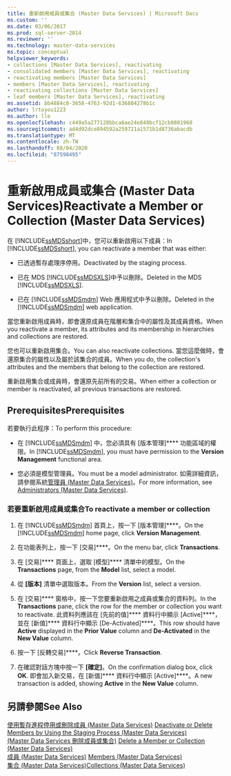 ```yaml
---
title: 重新啟用成員或集合 (Master Data Services) | Microsoft Docs
ms.custom: ''
ms.date: 03/06/2017
ms.prod: sql-server-2014
ms.reviewer: ''
ms.technology: master-data-services
ms.topic: conceptual
helpviewer_keywords:
- collections [Master Data Services], reactivating
- consolidated members [Master Data Services], reactivating
- reactivating members [Master Data Services]
- members [Master Data Services], reactivating
- reactivating collections [Master Data Services]
- leaf members [Master Data Services], reactivating
ms.assetid: bb4884c0-3658-4763-92d1-636804278b1c
author: lrtoyou1223
ms.author: lle
ms.openlocfilehash: c449a5a277128bbca6ae24e848bcf12cb0881968
ms.sourcegitcommit: ad4d92dce894592a259721a1571b1d8736abacdb
ms.translationtype: MT
ms.contentlocale: zh-TW
ms.lasthandoff: 08/04/2020
ms.locfileid: "87598495"
---
```

# <a name="reactivate-a-member-or-collection-master-data-services"></a><span data-ttu-id="28d3d-102">重新啟用成員或集合 (Master Data Services)</span><span class="sxs-lookup"><span data-stu-id="28d3d-102">Reactivate a Member or Collection (Master Data Services)</span></span>
  <span data-ttu-id="28d3d-103">在 [!INCLUDE[ssMDSshort](../includes/ssmdsshort-md.md)]中，您可以重新啟用以下成員：</span><span class="sxs-lookup"><span data-stu-id="28d3d-103">In [!INCLUDE[ssMDSshort](../includes/ssmdsshort-md.md)], you can reactivate a member that was either:</span></span>  
  
-   <span data-ttu-id="28d3d-104">已透過暫存處理序停用。</span><span class="sxs-lookup"><span data-stu-id="28d3d-104">Deactivated by the staging process.</span></span>  
  
-   <span data-ttu-id="28d3d-105">已在 MDS [!INCLUDE[ssMDSXLS](../includes/ssmdsxls-md.md)]中予以刪除。</span><span class="sxs-lookup"><span data-stu-id="28d3d-105">Deleted in the MDS [!INCLUDE[ssMDSXLS](../includes/ssmdsxls-md.md)].</span></span>  
  
-   <span data-ttu-id="28d3d-106">已在 [!INCLUDE[ssMDSmdm](../includes/ssmdsmdm-md.md)] Web 應用程式中予以刪除。</span><span class="sxs-lookup"><span data-stu-id="28d3d-106">Deleted in the [!INCLUDE[ssMDSmdm](../includes/ssmdsmdm-md.md)] web application.</span></span>  
  
 <span data-ttu-id="28d3d-107">當您重新啟用成員時，即會還原成員在階層和集合中的屬性及其成員資格。</span><span class="sxs-lookup"><span data-stu-id="28d3d-107">When you reactivate a member, its attributes and its membership in hierarchies and collections are restored.</span></span>  
  
 <span data-ttu-id="28d3d-108">您也可以重新啟用集合。</span><span class="sxs-lookup"><span data-stu-id="28d3d-108">You can also reactivate collections.</span></span> <span data-ttu-id="28d3d-109">當您這麼做時，會還原集合的屬性以及屬於該集合的成員。</span><span class="sxs-lookup"><span data-stu-id="28d3d-109">When you do, the collection's attributes and the members that belong to the collection are restored.</span></span>  
  
 <span data-ttu-id="28d3d-110">重新啟用集合或成員時，會還原先前所有的交易。</span><span class="sxs-lookup"><span data-stu-id="28d3d-110">When either a collection or member is reactivated, all previous transactions are restored.</span></span>  
  
## <a name="prerequisites"></a><span data-ttu-id="28d3d-111">Prerequisites</span><span class="sxs-lookup"><span data-stu-id="28d3d-111">Prerequisites</span></span>  
 <span data-ttu-id="28d3d-112">若要執行此程序：</span><span class="sxs-lookup"><span data-stu-id="28d3d-112">To perform this procedure:</span></span>  
  
-   <span data-ttu-id="28d3d-113">在 [!INCLUDE[ssMDSmdm](../includes/ssmdsmdm-md.md)] 中，您必須具有 [版本管理]\*\*\*\* 功能區域的權限。</span><span class="sxs-lookup"><span data-stu-id="28d3d-113">In [!INCLUDE[ssMDSmdm](../includes/ssmdsmdm-md.md)], you must have permission to the **Version Management** functional area.</span></span>  
  
-   <span data-ttu-id="28d3d-114">您必須是模型管理員。</span><span class="sxs-lookup"><span data-stu-id="28d3d-114">You must be a model administrator.</span></span> <span data-ttu-id="28d3d-115">如需詳細資訊，請參閱系統[管理員 &#40;Master Data Services&#41;](administrators-master-data-services.md)。</span><span class="sxs-lookup"><span data-stu-id="28d3d-115">For more information, see [Administrators &#40;Master Data Services&#41;](administrators-master-data-services.md).</span></span>  
  
### <a name="to-reactivate-a-member-or-collection"></a><span data-ttu-id="28d3d-116">若要重新啟用成員或集合</span><span class="sxs-lookup"><span data-stu-id="28d3d-116">To reactivate a member or collection</span></span>  
  
1.  <span data-ttu-id="28d3d-117">在 [!INCLUDE[ssMDSmdm](../includes/ssmdsmdm-md.md)] 首頁上，按一下 [版本管理]\*\*\*\*。</span><span class="sxs-lookup"><span data-stu-id="28d3d-117">On the [!INCLUDE[ssMDSmdm](../includes/ssmdsmdm-md.md)] home page, click **Version Management**.</span></span>  
  
2.  <span data-ttu-id="28d3d-118">在功能表列上，按一下 [交易]\*\*\*\*。</span><span class="sxs-lookup"><span data-stu-id="28d3d-118">On the menu bar, click **Transactions**.</span></span>  
  
3.  <span data-ttu-id="28d3d-119">在 [交易]\*\*\*\* 頁面上，選取 [模型]\*\*\*\* 清單中的模型。</span><span class="sxs-lookup"><span data-stu-id="28d3d-119">On the **Transactions** page, from the **Model** list, select a model.</span></span>  
  
4.  <span data-ttu-id="28d3d-120">從 **[版本]** 清單中選取版本。</span><span class="sxs-lookup"><span data-stu-id="28d3d-120">From the **Version** list, select a version.</span></span>  
  
5.  <span data-ttu-id="28d3d-121">在 [交易]\*\*\*\* 窗格中，按一下您要重新啟用之成員或集合的資料列。</span><span class="sxs-lookup"><span data-stu-id="28d3d-121">In the **Transactions** pane, click the row for the member or collection you want to reactivate.</span></span> <span data-ttu-id="28d3d-122">此資料列應該在 [先前的值]\*\*\*\* 資料行中顯示 [Active]\*\*\*\*，並在 [新值]\*\*\*\* 資料行中顯示 [De-Activated]\*\*\*\*。</span><span class="sxs-lookup"><span data-stu-id="28d3d-122">This row should have **Active** displayed in the **Prior Value** column and **De-Activated** in the **New Value** column.</span></span>  
  
6.  <span data-ttu-id="28d3d-123">按一下 [反轉交易]\*\*\*\*。</span><span class="sxs-lookup"><span data-stu-id="28d3d-123">Click **Reverse Transaction**.</span></span>  
  
7.  <span data-ttu-id="28d3d-124">在確認對話方塊中按一下 **[確定]**。</span><span class="sxs-lookup"><span data-stu-id="28d3d-124">On the confirmation dialog box, click **OK**.</span></span> <span data-ttu-id="28d3d-125">即會加入新交易，在 [新值]\*\*\*\* 資料行中顯示 [Active]\*\*\*\*。</span><span class="sxs-lookup"><span data-stu-id="28d3d-125">A new transaction is added, showing **Active** in the **New Value** column.</span></span>  
  
## <a name="see-also"></a><span data-ttu-id="28d3d-126">另請參閱</span><span class="sxs-lookup"><span data-stu-id="28d3d-126">See Also</span></span>  
 <span data-ttu-id="28d3d-127">[使用暫存進程停用或刪除成員 &#40;Master Data Services&#41;](add-update-and-delete-data-master-data-services.md) </span><span class="sxs-lookup"><span data-stu-id="28d3d-127">[Deactivate or Delete Members by Using the Staging Process &#40;Master Data Services&#41;](add-update-and-delete-data-master-data-services.md) </span></span>  
 <span data-ttu-id="28d3d-128">[&#40;Master Data Services 刪除成員或集合&#41;](../../2014/master-data-services/delete-a-member-or-collection-master-data-services.md) </span><span class="sxs-lookup"><span data-stu-id="28d3d-128">[Delete a Member or Collection &#40;Master Data Services&#41;](../../2014/master-data-services/delete-a-member-or-collection-master-data-services.md) </span></span>  
 <span data-ttu-id="28d3d-129">[成員 &#40;Master Data Services&#41;](../../2014/master-data-services/members-master-data-services.md) </span><span class="sxs-lookup"><span data-stu-id="28d3d-129">[Members &#40;Master Data Services&#41;](../../2014/master-data-services/members-master-data-services.md) </span></span>  
 [<span data-ttu-id="28d3d-130">集合 &#40;Master Data Services&#41;</span><span class="sxs-lookup"><span data-stu-id="28d3d-130">Collections &#40;Master Data Services&#41;</span></span>](../../2014/master-data-services/collections-master-data-services.md)  
  
  
